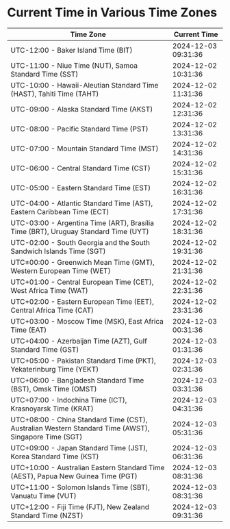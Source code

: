 # Current Time in Various Time Zones

| Time Zone | Current Time |
|-----------|--------------|
| UTC-12:00 - Baker Island Time (BIT) | 2024-12-03 09:31:36 |
| UTC-11:00 - Niue Time (NUT), Samoa Standard Time (SST) | 2024-12-02 10:31:36 |
| UTC-10:00 - Hawaii-Aleutian Standard Time (HAST), Tahiti Time (TAHT) | 2024-12-02 11:31:36 |
| UTC-09:00 - Alaska Standard Time (AKST) | 2024-12-02 12:31:36 |
| UTC-08:00 - Pacific Standard Time (PST) | 2024-12-02 13:31:36 |
| UTC-07:00 - Mountain Standard Time (MST) | 2024-12-02 14:31:36 |
| UTC-06:00 - Central Standard Time (CST) | 2024-12-02 15:31:36 |
| UTC-05:00 - Eastern Standard Time (EST) | 2024-12-02 16:31:36 |
| UTC-04:00 - Atlantic Standard Time (AST), Eastern Caribbean Time (ECT) | 2024-12-02 17:31:36 |
| UTC-03:00 - Argentina Time (ART), Brasília Time (BRT), Uruguay Standard Time (UYT) | 2024-12-02 18:31:36 |
| UTC-02:00 - South Georgia and the South Sandwich Islands Time (SGT) | 2024-12-02 19:31:36 |
| UTC±00:00 - Greenwich Mean Time (GMT), Western European Time (WET) | 2024-12-02 21:31:36 |
| UTC+01:00 - Central European Time (CET), West Africa Time (WAT) | 2024-12-02 22:31:36 |
| UTC+02:00 - Eastern European Time (EET), Central Africa Time (CAT) | 2024-12-02 23:31:36 |
| UTC+03:00 - Moscow Time (MSK), East Africa Time (EAT) | 2024-12-03 00:31:36 |
| UTC+04:00 - Azerbaijan Time (AZT), Gulf Standard Time (GST) | 2024-12-03 01:31:36 |
| UTC+05:00 - Pakistan Standard Time (PKT), Yekaterinburg Time (YEKT) | 2024-12-03 02:31:36 |
| UTC+06:00 - Bangladesh Standard Time (BST), Omsk Time (OMST) | 2024-12-03 03:31:36 |
| UTC+07:00 - Indochina Time (ICT), Krasnoyarsk Time (KRAT) | 2024-12-03 04:31:36 |
| UTC+08:00 - China Standard Time (CST), Australian Western Standard Time (AWST), Singapore Time (SGT) | 2024-12-03 05:31:36 |
| UTC+09:00 - Japan Standard Time (JST), Korea Standard Time (KST) | 2024-12-03 06:31:36 |
| UTC+10:00 - Australian Eastern Standard Time (AEST), Papua New Guinea Time (PGT) | 2024-12-03 08:31:36 |
| UTC+11:00 - Solomon Islands Time (SBT), Vanuatu Time (VUT) | 2024-12-03 08:31:36 |
| UTC+12:00 - Fiji Time (FJT), New Zealand Standard Time (NZST) | 2024-12-03 09:31:36 |
